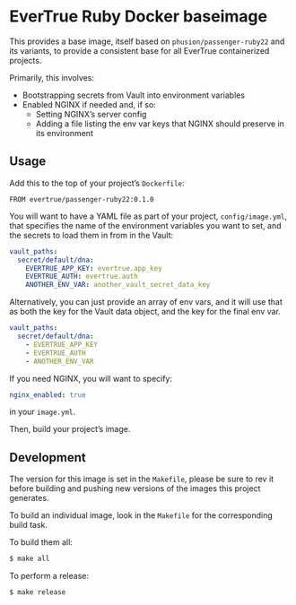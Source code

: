 # EverTrue Ruby Docker baseimage

This provides a base image, itself based on `phusion/passenger-ruby22` and its variants, to provide a consistent base for all EverTrue containerized projects.

Primarily, this involves:

* Bootstrapping secrets from Vault into environment variables
* Enabled NGINX if needed and, if so:
    - Setting NGINX’s server config
    - Adding a file listing the env var keys that NGINX should preserve in its environment

## Usage

Add this to the top of your project’s `Dockerfile`:

```
FROM evertrue/passenger-ruby22:0.1.0
```

You will want to have a YAML file as part of your project, `config/image.yml`, that specifies the name of the environment variables you want to set, and the secrets to load them in from in the Vault:

```yaml
vault_paths:
  secret/default/dna:
    EVERTRUE_APP_KEY: evertrue.app_key
    EVERTRUE_AUTH: evertrue.auth
    ANOTHER_ENV_VAR: another_vault_secret_data_key
```

Alternatively, you can just provide an array of env vars, and it will use that as both the key for the Vault data object, and the key for the final env var.

```yaml
vault_paths:
  secret/default/dna:
    - EVERTRUE_APP_KEY
    - EVERTRUE_AUTH
    - ANOTHER_ENV_VAR
```

If you need NGINX, you will want to specify:

```yaml
nginx_enabled: true
```

in your `image.yml`.

Then, build your project’s image.

## Development

The version for this image is set in the `Makefile`, please be sure to rev it before building and pushing new versions of the images this project generates.

To build an individual image, look in the `Makefile` for the corresponding build task.

To build them all:

```bash
$ make all
```

To perform a release:

```bash
$ make release
```
